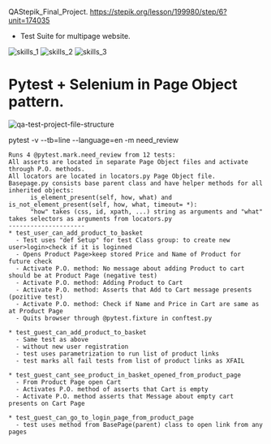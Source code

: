 QAStepik_Final_Project.  https://stepik.org/lesson/199980/step/6?unit=174035
* Test Suite for multipage website.
 
![skills_1](https://user-images.githubusercontent.com/83756447/150677710-48598c21-7c03-47e0-992d-1898e0ed610b.jpg)
![skills_2](https://user-images.githubusercontent.com/83756447/150677712-cb63946e-fe52-4a6e-92f7-b50afa51af12.jpg)
![skills_3](https://user-images.githubusercontent.com/83756447/150677714-ad8bdcde-17cc-45b1-af23-b9c440669e26.jpg)

# Pytest + Selenium in Page Object pattern.

![qa-test-project-file-structure](https://user-images.githubusercontent.com/83756447/150680724-f35b81a4-b4c5-4cdd-803f-049d2341432e.jpg)


pytest -v --tb=line --language=en -m need_review

    Runs 4 @pytest.mark.need_review from 12 tests:
    All asserts are located in separate Page Object files and activate through P.O. methods.
    All locators are located in locators.py Page Object file.
    Basepage.py consists base parent class and have helper methods for all inherited objects:
          is_element_present(self, how, what) and is_not_element_present(self, how, what, timeout= *):
          "how" takes (css, id, xpath, ...) string as arguments and "what" takes selectors as arguments from locators.py 
    ---------------------
    * test_user_can_add_product_to_basket
      - Test uses "def Setup" for test Class group: to create new user>login>check if it is loginned
      - Opens Product Page>keep stored Price and Name of Product for future check
      - Activate P.O. method: No message about adding Product to cart should be at Product Page (negative test)
      - Activate P.O. method: Adding Product to Cart
      - Activate P.O. method: Asserts that Add to Cart message presents (pozitive test)
      - Activate P.O. method: Check if Name and Price in Cart are same as at Product Page
      - Quits browser through @pytest.fixture in conftest.py 
      
    * test_guest_can_add_product_to_basket
      - Same test as above
      - without new user registration
      - test uses parametrization to run list of product links
      - test marks all fail tests from list of product links as XFAIL
      
    * test_guest_cant_see_product_in_basket_opened_from_product_page
      - From Product Page open Cart
      - Activates P.O. method of asserts that Cart is empty
      - Activate P.O. method asserts that Message about empty cart presents on Cart Page
      
    * test_guest_can_go_to_login_page_from_product_page
      - test uses method from BasePage(parent) class to open link from any pages
